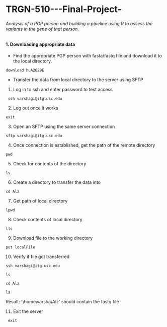 # TRGN-510---Final-Project-
###### Analysis of a PGP person and building a pipeline using R to assess the variants in the gene of that person.

#### 1. Downloading appropriate data
- Find the appropriate PGP person with fasta/fastq file and download it to the local directory.

`
  download huA2629E
`

- Transfer the data from local directory to the server using SFTP
1. Log in to ssh and enter password to test access

` 
   ssh varshagi@itg.usc.edu
`

2. Log out once it works

`exit
`

3. Open an SFTP using the same server connection 

`
   sftp varshagi@itg.usc.edu
`

4. Once connection is established, get the path of the remote directory

`
   pwd
`

5. Check for contents of the directory

`
   ls
`

6. Create a directory to transfer the data into

`
   cd Alz
`

7. Get path of local directory

`
   lpwd
`

8. Check contents of local directory

`
   lls
`

9. Download file to the working directory 

`
   put localFile
`

10. Verify if file got transferred 

`ssh varshagi@itg.usc.edu`

`ls`

`cd Alz`

`ls`

Result: '\home\varsha\Alz' should contain the fastq file

11. Exit the server

` exit`






